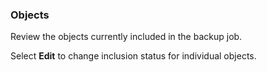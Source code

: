 ### Objects

Review the objects currently included in the backup job.

Select **Edit** to change inclusion status for individual objects.